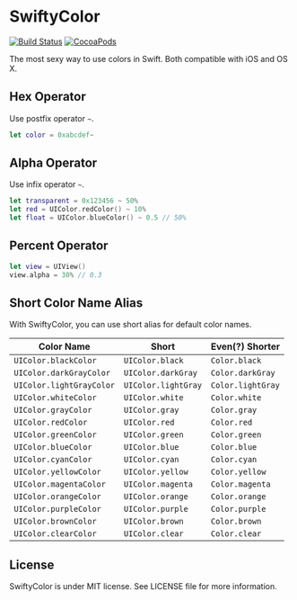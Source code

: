 SwiftyColor
===========

[![Build Status](https://travis-ci.org/devxoul/SwiftyColor.svg)](https://travis-ci.org/devxoul/SwiftyColor)
[![CocoaPods](http://img.shields.io/cocoapods/v/SwiftyColor.svg?style=flat)](http://cocoapods.org/?q=name%3ASwiftyColor%20author%3Adevxoul)

The most sexy way to use colors in Swift. Both compatible with iOS and OS X.

Hex Operator
------------

Use postfix operator `~`.

```swift
let color = 0xabcdef~
```

Alpha Operator
--------------

Use infix operator `~`.

```swift
let transparent = 0x123456 ~ 50%
let red = UIColor.redColor() ~ 10%
let float = UIColor.blueColor() ~ 0.5 // 50%
```

Percent Operator
----------------

```swift
let view = UIView()
view.alpha = 30% // 0.3
```


Short Color Name Alias
----------------------

With SwiftyColor, you can use short alias for default color names.

| Color Name | Short | Even(?) Shorter |
|---|---|---|
| `UIColor.blackColor` | `UIColor.black` | `Color.black` |
| `UIColor.darkGrayColor` | `UIColor.darkGray` | `Color.darkGray` |
| `UIColor.lightGrayColor` | `UIColor.lightGray` | `Color.lightGray` |
| `UIColor.whiteColor` | `UIColor.white` | `Color.white` |
| `UIColor.grayColor` | `UIColor.gray` | `Color.gray` |
| `UIColor.redColor` | `UIColor.red` | `Color.red` |
| `UIColor.greenColor` | `UIColor.green` | `Color.green` |
| `UIColor.blueColor` | `UIColor.blue` | `Color.blue` |
| `UIColor.cyanColor` | `UIColor.cyan` | `Color.cyan` |
| `UIColor.yellowColor` | `UIColor.yellow` | `Color.yellow` |
| `UIColor.magentaColor` | `UIColor.magenta` | `Color.magenta` |
| `UIColor.orangeColor` | `UIColor.orange` | `Color.orange` |
| `UIColor.purpleColor` | `UIColor.purple` | `Color.purple` |
| `UIColor.brownColor` | `UIColor.brown` | `Color.brown` |
| `UIColor.clearColor` | `UIColor.clear` | `Color.clear` |


License
-------

SwiftyColor is under MIT license. See LICENSE file for more information.

